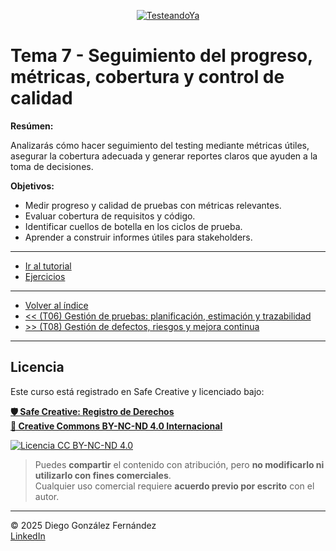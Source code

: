 <p align=center>
<a href="https://www.testeandoya.com">
  <img src="testeandoya_logo.jpg" alt="TesteandoYa" style="max-width: 20%; height: auto; display: block; margin: auto;" />
</a>
</p>

# Tema 7 - Seguimiento del progreso, métricas, cobertura y control de calidad

**Resúmen:**

Analizarás cómo hacer seguimiento del testing mediante métricas útiles, asegurar la cobertura adecuada y generar reportes claros que ayuden a la toma de decisiones.

**Objetivos:**

- Medir progreso y calidad de pruebas con métricas relevantes.
- Evaluar cobertura de requisitos y código.
- Identificar cuellos de botella en los ciclos de prueba.
- Aprender a construir informes útiles para stakeholders.

---

- [Ir al tutorial](./tutorial.md)
- [Ejercicios](./ejercicios.md)

---

- [Volver al índice](../readme.md)
- [<< (T06) Gestión de pruebas: planificación, estimación y trazabilidad](../Tema06/readme.md)
- [>> (T08) Gestión de defectos, riesgos y mejora continua](../Tema08/readme.md)

---

## Licencia

Este curso está registrado en Safe Creative y licenciado bajo:

[**🛡️ Safe Creative: Registro de Derechos**](https://www.safecreative.org)  
[**🪪 Creative Commons BY-NC-ND 4.0 Internacional**](http://creativecommons.org/licenses/by-nc-nd/4.0/)

[![Licencia CC BY-NC-ND 4.0](https://licensebuttons.net/l/by-nc-nd/4.0/88x31.png)](http://creativecommons.org/licenses/by-nc-nd/4.0/)

> Puedes **compartir** el contenido con atribución, pero **no modificarlo ni utilizarlo con fines comerciales**.  
> Cualquier uso comercial requiere **acuerdo previo por escrito** con el autor.

---

© 2025 Diego González Fernández  
[LinkedIn](https://www.linkedin.com/in/diego-gonzalez-fernandez)
